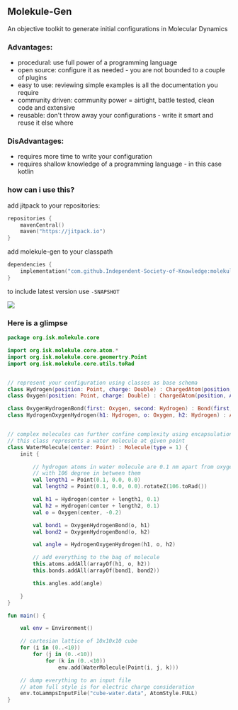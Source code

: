 ## Molekule-Gen
An objective toolkit to generate initial configurations in Molecular Dynamics  

### Advantages:
* procedural: use full power of a programming language
* open source: configure it as needed - you are not bounded to a couple of plugins
* easy to use: reviewing simple examples is all the documentation you require
* community driven: community power = airtight, battle tested, clean code and extensive
* reusable: don't throw away your configurations - write it smart and reuse it else where

### DisAdvantages:
* requires more time to write your configuration
* requires shallow knowledge of a programming language - in this case kotlin

### how can i use this?

add jitpack to your repositories:
```kotlin
repositories {
    mavenCentral()
    maven("https://jitpack.io")
}
```

add molekule-gen to your classpath

```kotlin
dependencies {
    implementation("com.github.Independent-Society-of-Knowledge:molekule:VERSION")
}
```
to include latest version use `-SNAPSHOT` 

[![](https://jitpack.io/v/Independent-Society-of-Knowledge/molekule.svg)](https://jitpack.io/#Independent-Society-of-Knowledge/molekule)

### Here is a glimpse 

```kotlin
package org.isk.molekule.core

import org.isk.molekule.core.atom.*
import org.isk.molekule.core.geomertry.Point
import org.isk.molekule.core.utils.toRad


// represent your configuration using classes as base schema
class Hydrogen(position: Point, charge: Double) : ChargedAtom(position, AtomicMass.H.mass, charge, 1)
class Oxygen(position: Point, charge: Double) : ChargedAtom(position, AtomicMass.O.mass, charge, 2)

class OxygenHydrogenBond(first: Oxygen, second: Hydrogen) : Bond(first, second, 1)
class HydrogenOxygenHydrogen(h1: Hydrogen, o: Oxygen, h2: Hydrogen) : Angle(h1, o, h2, 1)


// complex molecules can further confine complexity using encapsulation
// this class represents a water molecule at given point
class WaterMolecule(center: Point) : Molecule(type = 1) {
    init {

        // hydrogen atoms in water molecule are 0.1 nm apart from oxygen
        // with 106 degree in between them
        val length1 = Point(0.1, 0.0, 0.0)
        val length2 = Point(0.1, 0.0, 0.0).rotateZ(106.toRad())

        val h1 = Hydrogen(center + length1, 0.1)
        val h2 = Hydrogen(center + length2, 0.1)
        val o = Oxygen(center, -0.2)

        val bond1 = OxygenHydrogenBond(o, h1)
        val bond2 = OxygenHydrogenBond(o, h2)

        val angle = HydrogenOxygenHydrogen(h1, o, h2)

        // add everything to the bag of molecule
        this.atoms.addAll(arrayOf(h1, o, h2))
        this.bonds.addAll(arrayOf(bond1, bond2))

        this.angles.add(angle)

    }
}

fun main() {

    val env = Environment()

    // cartesian lattice of 10x10x10 cube
    for (i in (0..<10))
        for (j in (0..<10))
            for (k in (0..<10))
                env.add(WaterMolecule(Point(i, j, k)))

    // dump everything to an input file
    // atom full style is for electric charge consideration
    env.toLammpsInputFile("cube-water.data", AtomStyle.FULL)
}
```